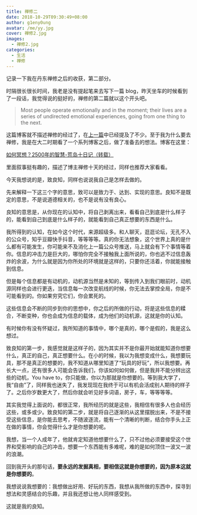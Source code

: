 ```yaml
---
title: 禅修二
date: 2018-10-29T09:30:49+08:00
author: g1eny0ung
avatar: /me/yy.jpg
cover: 禅修2.jpg
images:
  - 禅修2.jpg
categories:
  - 生活
  - 禅修
---
```


记录一下我在丹东禅修之后的收获，第二部分。

<!--more-->

时隔很长很长时间，我老是没有提起笔来去写下一篇 blog，昨天坐车的时候看到了一段话，我觉得说的挺好的，禅修的第二篇就以这个开头吧。

> Most people operate emotionally and in the moment; their lives are a series of undirected emotional experiences, going from one thing to the next.

这篇博客就不描述禅修的经过了，在[上一篇](/posts/禅修-知行合一 "禅修一")中已经提及了不少。至于我为什么要去禅修，我是在大二时期看了一个系列博客之后，做了准备去的想法。博客在这里：

[如何冥想？2500年的智慧-荒岛十日记（转载）](/posts/转载-如何冥想-2500年的智慧-荒岛十日记)

里面叙事挺有趣的，描述了博主禅修十天的经过，同样也推荐大家看看。

今天我想说的是，致良知，同样也说说我自己是怎样去做的。

先来解释一下这三个字的意思，致可以是致力于、达到、实现的意思。良知不是既定的意思，不是说道德相关的，也不是说有没有良心。

良知的意思是，从你现在的认知中，将自己剥离出来，看看自己到底是什么样子的，能看到自己到底是什么样子的，就能看到自己真正想要的东西是什么。

我所得到的认知，在如今这个时代，来源超级多。和人聊天，逛逛论坛，无孔不入的公众号，知乎豆瓣快手抖音，等等等等。真的你无法想象，这个世界上真的是什么都有可能发生，你可能来不及消化上一篇公众号推送，马上就会有下个事情等着你。信息的冲击力是巨大的，哪怕你完全不接触我上面所说的，你也逃不过信息轰炸的余波，为什么就是因为你所处的环境就是这样的，只要你还活着，你就能接触到信息。

但是每个信息都是有动机的，动机源当然是未知的，等到传入到我们眼前时，动机源同样也会进行更迭，当信息每一次改变航线的时候，你无法去掌控全局，你是不可能看到的。你如果穷究它们，你会累死的。

这些信息会不断的同步到你的思想中，你之后的所做的行动，将是这些信息的糅合，不断变种，你也会成为信息的载体，成为他们的动机源，这就是你的认知。

有时候你有没有怀疑过，我所知道的事情中，哪个是真的，哪个是假的，我是这么想过。

致良知的第一步，我感觉就是这样子的，因为其实并不是你最开始就能知道你想要什么，真正的自己，真正想要什么。在小的时候，我以为我想变成什么，我想要玩具，那不是真正的想要的，我不知道从哪里知道了“玩具的好玩”，所以我想要。再长大一点，还有很多人可能会告诉我们，你该如何如何做，但是我并不能分辨出这些的动机，You have to，你只能做，你以为那就是你想要的。等到我大学了，我“自由”了，同样我也迷失了，我发现现在我终于可以有机会活成别人期待的样子了。之后你岁数更大了，然后你就会听见好多词语，房子，车，等等等等。

其实我觉得上面说的，都很正常，我所经历的就是这些，我相信有很多人也会经历这些，或多或少。致良知的第二步，就是将自己逐渐的从这里摆脱出来，不是不接受这些信息，是你能去思考，不随波逐流，能有一个清晰的判断，结合你手头上正在做的事情，你会觉得什么才是你想要的呢。

我想，当一个人成年了，他就肯定知道他想要什么了，只不过他必须要接受这个世界和受影响的自己的冲击，想要一个东西能有多难呢，难的是如何顶住一波又一波的浪潮。

回到我开头的那句话，**要永远的发掘真相，要相信这就是你想要的，因为原本这就是你想要的**。

我想说说我想要的：我想做出好用、好玩的东西，我想从我所做的东西中，探寻到想法和灵感结合的乐趣，并且我还想让他人同样感受到。

这就是我的良知。

